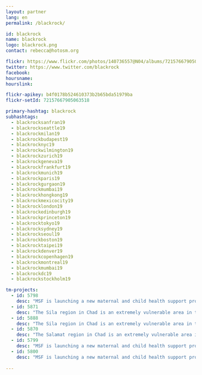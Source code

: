 ```yaml
---
layout: partner
lang: en
permalink: /blackrock/

id: blackrock
name: blackrock
logo: blackrock.png
contact: rebecca@hotosm.org

flickr: https://www.flickr.com/photos/140736557@N04/albums/72157667905063518
twitter: https://www.twitter.com/blackrock
facebook:
hoursname:
hourslink:

flickr-apikey: b4f0178b524610373b2b65bda51979ba
flickr-setId: 72157667905063518

primary-hashtag: blackrock
subhashtags:
  - blackrocksanfran19
  - blackrockseattle19
  - blackrockmilan19
  - blackrockbudapest19
  - blackrocknyc19
  - blackrockwilmington19
  - blackrockzurich19
  - blackrockgeneva19
  - blackrockfrankfurt19
  - blackrockmunich19
  - blackrockparis19
  - blackrockgurgaon19
  - blackrockmumbai19
  - blackrockhongkong19
  - blackrockmexicocity19
  - blackrocklondon19
  - blackrockedinburgh19
  - blackrockprinceton19
  - blackrocktokyo19
  - blackrocksydney19
  - blackrockseoul19
  - blackrockboston19
  - blackrocktaipei19
  - blackrockdenver19
  - blackrockcopenhagen19
  - blackrockmontreal19
  - blackrockmumbai19
  - blackrockdc19
  - blackrockstockholm19

tm-projects:
  - id: 5798
    desc: "MSF is launching a new maternal and child health support program in the health district of Moissala in Chad. The first activity will be a community survey to appreciate more in detail the health conditions of women and children. The mapping will help MSF to have an overview of all households (represented by roofs) and draw a sample of the population to carry out the survey. The data will also help in better programming health activities."
  - id: 5871
    desc: "The Sila region in Chad is an extremely vulnerable area in the east of the country. MSF teams working here to respond to a variety of different health needs. These include emergency response to disease outbreaks across the area such as measles outbreaks. Accurate maps of the area will assist the teams with epidemiological analysis, disease surveillance and logistical planning. Take a look at this Pinterest board with images of the Sila region."
  - id: 5888
    desc: "The Sila region in Chad is an extremely vulnerable area in the east of the country. MSF teams working here to respond to a variety of different health needs. These include emergency response to disease outbreaks across the area such as measles outbreaks. Accurate maps of the area will assist the teams with epidemiological analysis, disease surveillance and logistical planning. Take a look at this Pinterest board with images of the Sila region."
  - id: 5870
    desc: "The Salamat region in Chad is an extremely vulnerable area in the east of the country. MSF teams working here to respond to a variety of different health needs. These include emergency response to disease outbreaks across the area such as measles outbreaks. Accurate maps of the area will assist the teams with epidemiological analysis, disease surveillance and logistical planning. Take a look at this Pinterest board with images of the eastern regions of Chad."
  - id: 5799   
    desc: "MSF is launching a new maternal and child health support program in the health district of Moissala in Chad. The first activity will be a community survey to appreciate more in detail the health conditions of women and children. The mapping will help MSF to have an overview of all households (represented by roofs) and draw a sample of the population to carry out the survey. The data will also help in better programming health activities."
  - id: 5800 
    desc: "MSF is launching a new maternal and child health support program in the health district of Moissala in Chad. The first activity will be a community survey to appreciate more in detail the health conditions of women and children. The mapping will help MSF to have an overview of all households (represented by roofs) and draw a sample of the population to carry out the survey. The data will also help in better programming health activities."  
 
---
```

